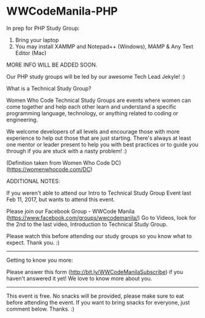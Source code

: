 # WWCodeManila-PHP

In prep for PHP Study Group:

1. Bring your laptop
2. You may install XAMMP and Notepad++ (Windows), MAMP & Any Text Editor (Mac)

MORE INFO WILL BE ADDED SOON.

Our PHP study groups will be led by our awesome Tech Lead Jekyle! :)

What is a Technical Study Group?

Women Who Code Technical Study Groups are events where women can come together and help each other learn and understand a specific programming language, technology, or anything related to coding or engineering.

We welcome developers of all levels and encourage those with more experience to help out those that are just starting. There's always at least one mentor or leader present to help you with best practices or to guide you through if you are stuck with a nasty problem! :)

(Definition taken from Women Who Code DC) (https://womenwhocode.com/DC)

ADDITIONAL NOTES:

If you weren't able to attend our Intro to Technical Study Group Event last Feb 11, 2017, but wants to attend this event.

Please join our Facebook Group - WWCode Manila (https://www.facebook.com/groups/wwcodemanila/)
Go to Videos, look for the 2nd to the last video, Introduction to Technical Study Group.

Please watch this before attending our study groups so you know what to expect. Thank you. :)

* * *

Getting to know you more:

Please answer this form (http://bit.ly/WWCodeManilaSubscribe) if you haven't answered it yet! We love to know more about you.

* * *

This event is free. No snacks will be provided, please make sure to eat before attending the event. If you want to bring snacks for everyone, just comment below. Thanks. :)
